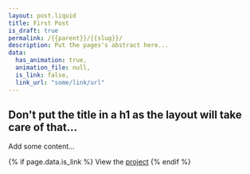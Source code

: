 ```yaml
---
layout: post.liquid
title: First Post
is_draft: true
permalink: /{{parent}}/{{slug}}/
description: Put the pages's abstract here...
data:
  has_animation: true,
  animation_file: null,
  is_link: false,
  link_url: "some/link/url"
---
```


## Don't put the title in a h1 as the layout will take care of that...

Add some content...

{% if page.data.is_link %}
View the [project]({{page.data.link_url}})
{% endif %}
